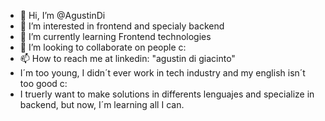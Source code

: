 - 👋 Hi, I’m @AgustinDi
- 👀 I’m interested in frontend and specialy backend
- 🌱 I’m currently learning Frontend technologies
- 💞️ I’m looking to collaborate on people c:
- 📫 How to reach me at linkedin: "agustin di giacinto"
- I´m too young, I didn´t ever work in tech industry and my english isn´t too good c:
- I truerly want to make solutions in differents lenguajes and specialize in backend, but now, I´m learning all I can.

<!---
AgustinDi/AgustinDi is a ✨ special ✨ repository because its `README.md` (this file) appears on your GitHub profile.
You can click the Preview link to take a look at your changes.
--->
